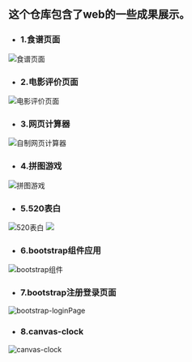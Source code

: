 ## 这个仓库包含了web的一些成果展示。

* ### 1.食谱页面  

![食谱页面](https://github.com/YYPyyp/web_result/blob/master/web/recipe.png)
* ### 2.电影评价页面  

![电影评价页面](https://github.com/YYPyyp/web_result/blob/master/web/movie_comment.png)
* ### 3.网页计算器 
 
![自制网页计算器](https://github.com/YYPyyp/web_result/blob/master/web/calculator.png)
* ### 4.拼图游戏  

![拼图游戏](https://github.com/YYPyyp/web_result/blob/master/web/STARWAR.jpg)
* ### 5.520表白  

![520表白](https://github.com/YYPyyp/web_result/blob/master/web/520_1.png)
![](https://github.com/YYPyyp/web_result/blob/master/web/520_2.png)
* ### 6.bootstrap组件应用

![bootstrap组件](https://github.com/YYPyyp/web_result/blob/master/web/bootstrap-module.png)
* ### 7.bootstrap注册登录页面

![bootstrap-loginPage](https://github.com/YYPyyp/web_result/blob/master/web/login-page.png)
* ### 8.canvas-clock

![canvas-clock](https://github.com/YYPyyp/web_result/blob/master/web/canvas-clock.png)
